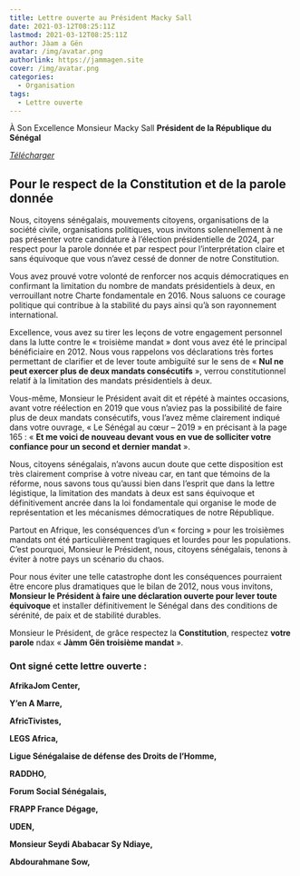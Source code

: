 ```yaml
---
title: Lettre ouverte au Président Macky Sall
date: 2021-03-12T08:25:11Z
lastmod: 2021-03-12T08:25:11Z
author: Jàam a Gën
avatar: /img/avatar.png
authorlink: https://jammagen.site
cover: /img/avatar.png
categories:
  - Organisation
tags:
  - Lettre ouverte
---
```


À Son Excellence Monsieur Macky Sall
**Président de la République du Sénégal**

<!--more-->

*[Télécharger](https://www.africtivistes.com/static/0c77f9c8131adcd35837d6e96032e27f/LETTRE-OUVERTE-A-MACKY-SALL.pdf)*

## Pour le respect de la Constitution et de la parole donnée

Nous, citoyens sénégalais, mouvements citoyens, organisations de la société civile, organisations politiques, vous invitons solennellement à ne pas présenter votre candidature à l’élection présidentielle de 2024, par respect pour la parole donnée et par respect pour l’interprétation claire et sans équivoque que vous n’avez cessé de donner de notre Constitution.

Vous avez prouvé votre volonté de renforcer nos acquis démocratiques en confirmant la limitation du nombre de mandats présidentiels à deux, en verrouillant notre Charte fondamentale en 2016. Nous saluons ce courage politique qui contribue à la stabilité du pays ainsi qu’à son rayonnement international.

Excellence, vous avez su tirer les leçons de votre engagement personnel dans la lutte contre le « troisième mandat » dont vous avez été le principal bénéficiaire en 2012. Nous vous rappelons vos déclarations très fortes permettant de clarifier et de lever toute ambiguïté sur le sens de « **Nul ne peut exercer plus de deux mandats consécutifs** », verrou constitutionnel relatif à la limitation des mandats présidentiels à deux.

Vous-même, Monsieur le Président avait dit et répété à maintes occasions, avant votre réélection en 2019 que vous n’aviez pas la possibilité de faire plus de deux mandats consécutifs, vous l’avez même clairement indiqué dans votre ouvrage, « Le Sénégal au cœur – 2019 » en précisant à la page 165 : « **Et me voici de nouveau devant vous en vue de solliciter votre confiance pour un second et dernier mandat** ».

Nous, citoyens sénégalais, n’avons aucun doute que cette disposition est très clairement comprise à votre niveau car, en tant que témoins de la réforme, nous savons tous qu’aussi bien dans l’esprit que dans la lettre légistique, la limitation des mandats à deux est sans équivoque et définitivement ancrée dans la loi fondamentale qui organise le mode de représentation et les mécanismes démocratiques de notre République.

Partout en Afrique, les conséquences d’un « forcing » pour les troisièmes mandats ont été particulièrement tragiques et lourdes pour les populations. C’est pourquoi, Monsieur le Président, nous, citoyens sénégalais, tenons à éviter à notre pays un scénario du chaos.

Pour nous éviter une telle catastrophe dont les conséquences pourraient être encore plus dramatiques que le bilan de 2012, nous vous invitons, **Monsieur le Président à faire une déclaration ouverte pour lever toute équivoque** et installer définitivement le Sénégal dans des conditions de sérénité, de paix et de stabilité durables.

Monsieur le Président, de grâce respectez la **Constitution**, respectez **votre parole** ndax « **Jàmm Gën troisième mandat** ».

### Ont signé cette lettre ouverte :

**AfrikaJom Center,**

**Y’en A Marre,**

**AfricTivistes,**

**LEGS Africa,**

**Ligue Sénégalaise de défense des Droits de l’Homme,**

**RADDHO,**

**Forum Social Sénégalais,**

**FRAPP France Dégage,**

**UDEN,**

**Monsieur Seydi Ababacar Sy Ndiaye,**

**Abdourahmane Sow,**